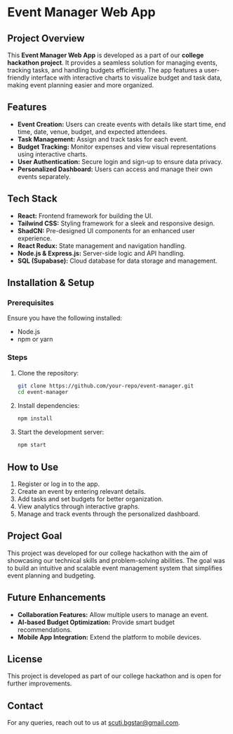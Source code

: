 # Event Manager Web App

## Project Overview
This **Event Manager Web App** is developed as a part of our **college hackathon project**. It provides a seamless solution for managing events, tracking tasks, and handling budgets efficiently. The app features a user-friendly interface with interactive charts to visualize budget and task data, making event planning easier and more organized.

## Features
- **Event Creation:** Users can create events with details like start time, end time, date, venue, budget, and expected attendees.
- **Task Management:** Assign and track tasks for each event.
- **Budget Tracking:** Monitor expenses and view visual representations using interactive charts.
- **User Authentication:** Secure login and sign-up to ensure data privacy.
- **Personalized Dashboard:** Users can access and manage their own events separately.

## Tech Stack
- **React:** Frontend framework for building the UI.
- **Tailwind CSS:** Styling framework for a sleek and responsive design.
- **ShadCN:** Pre-designed UI components for an enhanced user experience.
- **React Redux:** State management and navigation handling.
- **Node.js & Express.js:** Server-side logic and API handling.
- **SQL (Supabase):** Cloud database for data storage and management.

## Installation & Setup
### Prerequisites
Ensure you have the following installed:
- Node.js
- npm or yarn

### Steps
1. Clone the repository:
   ```sh
   git clone https://github.com/your-repo/event-manager.git
   cd event-manager
   ```
2. Install dependencies:
   ```sh
   npm install
   ```
3. Start the development server:
   ```sh
   npm start
   ```

## How to Use
1. Register or log in to the app.
2. Create an event by entering relevant details.
3. Add tasks and set budgets for better organization.
4. View analytics through interactive graphs.
5. Manage and track events through the personalized dashboard.

## Project Goal
This project was developed for our college hackathon with the aim of showcasing our technical skills and problem-solving abilities. The goal was to build an intuitive and scalable event management system that simplifies event planning and budgeting.

## Future Enhancements
- **Collaboration Features:** Allow multiple users to manage an event.
- **AI-based Budget Optimization:** Provide smart budget recommendations.
- **Mobile App Integration:** Extend the platform to mobile devices.

## License
This project is developed as part of our college hackathon and is open for further improvements.

## Contact
For any queries, reach out to us at [scuti.bgstar@gmail.com](mailto:your-email@example.com).

